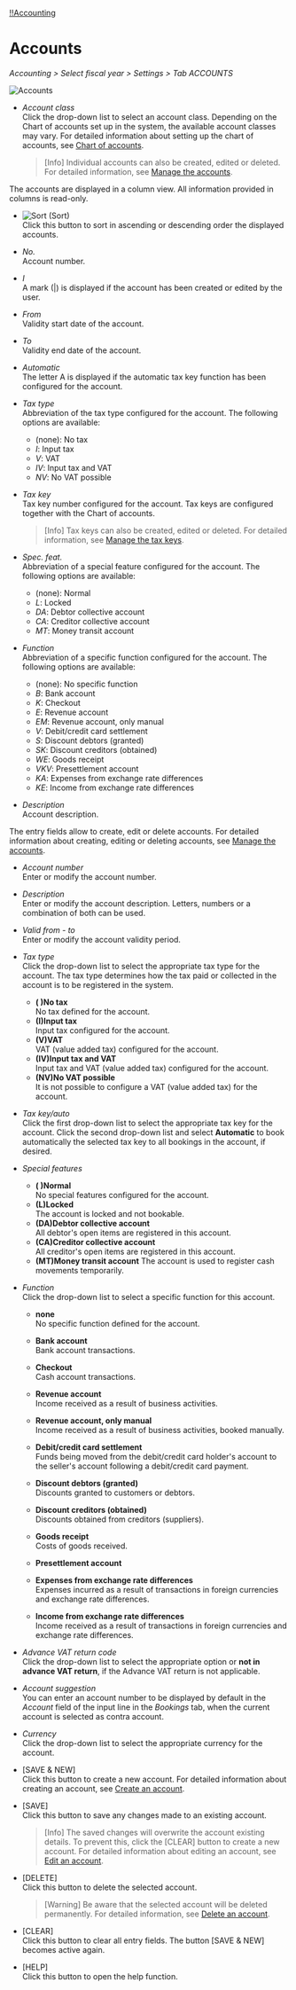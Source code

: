 
[!!Accounting](RetailSuiteAccounting)

# Accounts

*Accounting > Select fiscal year > Settings > Tab ACCOUNTS*

![Accounts](/Assets/Screenshots/RetailSuiteAccounting/Settings/Accounts/Accounts.png "[Accounts]")

- *Account class*  
Click the drop-down list to select an account class. Depending on the Chart of accounts set up in the system, the available account  classes may vary. For detailed information about setting up the chart of accounts, see [Chart of accounts](/RetailSuiteAccounting/Integration/01_RunAccountingWizard.md#chart-of-accounts).

  > [Info] Individual accounts can also be created, edited or deleted. For detailed information, see [Manage the accounts](/RetailSuiteAccounting/Integration/03_ManageAccounts.md).

The accounts are displayed in a column view. All information provided in columns is read-only.


- ![Sort](/Assets/Icons/Sort03.png "[Sort]") (Sort)  
Click this button to sort in ascending or descending order the displayed accounts.

- *No.*  
Account number.

- *I*  
A mark (|) is displayed if the account has been created or edited by the user.

- *From*  
Validity start date of the account.

- *To*  
Validity end date of the account.  

- *Automatic*  
The letter A is displayed if the automatic tax key function has been configured for the account.

[comment]: <> (Automatik -> mehr Info?)

- *Tax type*   
Abbreviation of the tax type configured for the account. The following options are available:  

  - (none): No tax
  - *I*: Input tax
  - *V*: VAT
  - *IV*: Input tax and VAT
  - *NV*: No VAT possible

[comment]: <> (Abkürzungen im System nicht übersetzt. Auf DE lassen? Wenn ja, durchgängig, also, auch in Integration und Operation)

- *Tax key*  
Tax key number configured for the account. Tax keys are configured together with the Chart of accounts.

  > [Info] Tax keys can also be created, edited or deleted. For detailed information, see [Manage the tax keys](/RetailSuiteAccounting/Integration/02_ManageTaxKeys.md).

- *Spec. feat.*  
Abbreviation of a special feature configured for the account. The following options are available:   

  - (none): Normal
  - *L*: Locked
  - *DA*: Debtor collective account
  - *CA*: Creditor collective account
  - *MT*: Money transit account

[comment]: <> (Abkürzungen im System nicht übersetzt. Auf DE lassen? Wenn ja, durchgängig, also, auch in Integration und Operation)

- *Function*  
Abbreviation of a specific function configured for the account. The following options are available:

  - (none): No specific function
  - *B*: Bank account
  - *K*: Checkout
  - *E*: Revenue account
  - *EM*: Revenue account, only manual
  - *V*: Debit/credit card settlement
  - *S*: Discount debtors (granted)
  - *SK*: Discount creditors (obtained)
  - *WE*: Goods receipt
  - *VKV*: Presettlement account
  - *KA*: Expenses from exchange rate differences
  - *KE*: Income from exchange rate differences


[comment]: <> (Abkürzungen auf DE belassen. Übersetzen? S. o. andere Abkürzungen)

- *Description*  
Account description.

The entry fields allow to create, edit or delete accounts. For detailed information about creating, editing or deleting accounts, see [Manage the accounts](/RetailSuiteAccounting/Integration/03_ManageAccounts.md).

- *Account number*  
Enter or modify the account number.

- *Description*  
Enter or modify the account description. Letters, numbers or a combination of both can be used.

- *Valid from - to*  
Enter or modify the account validity period.

- *Tax type*  
Click the drop-down list to select the appropriate tax type for the account. The tax type determines how the tax paid or collected in the account is to be registered in the system.

  - **( )No tax**  
  No tax defined for the account.  
  - **(I)Input tax**  
  Input tax configured for the account.
  - **(V)VAT**  
  VAT (value added tax) configured for the account.
  - **(IV)Input tax and VAT**  
  Input tax and VAT (value added tax) configured for the account.
  - **(NV)No VAT possible**  
  It is not possible to configure a VAT (value added tax) for the account.

[comment]: <> (Stimmt das so?)

- *Tax key/auto*    
  Click the first drop-down list to select the appropriate tax key for the account. Click the second drop-down list and select **Automatic** to book automatically the selected tax key to all bookings in the account, if desired.

- *Special features*  

  - **( )Normal**  
  No special features configured for the account.
  - **(L)Locked**  
  The account is locked and not bookable.
  - **(DA)Debtor collective account**  
  All debtor's open items are registered in this account.
  - **(CA)Creditor collective account**  
  All creditor's open items are registered in this account.
  - **(MT)Money transit account**
  The account is used to register cash movements temporarily.

[comment]: <> (Stimmt das so?)

- *Function*  
Click the drop-down list to select a specific function for this account.

  - **none**  
  No specific function defined for the account.
  - **Bank account**  
  Bank account transactions.
  - **Checkout**  
  Cash account transactions.
  - **Revenue account**  
  Income received as a result of business activities.
  - **Revenue account, only manual**  
  Income received as a result of business activities, booked manually.
  - **Debit/credit card settlement**  
  Funds being moved from the debit/credit card holder's account to the seller's account following a debit/credit card payment.  
  - **Discount debtors (granted)**  
  Discounts granted to customers or debtors.
  - **Discount creditors (obtained)**  
  Discounts obtained from creditors (suppliers).
  - **Goods receipt**  
  Costs of goods received.
  - **Presettlement account**  

  - **Expenses from exchange rate differences**  
  Expenses incurred as a result of transactions in foreign currencies and exchange rate differences.
  - **Income from exchange rate differences**  
  Income received as a result of transactions in foreign currencies and exchange rate differences.

[comment]: <> (Vorverrechnungskonto? Vgl. EC-/Kreditkarte-Verrenchung. Andere müssen auch gegengeprüft werden!)

- *Advance VAT return code*  
Click the drop-down list to select the appropriate option or **not in advance VAT return**, if the Advance VAT return is not applicable.

[comment]: <> (Soll rausfliegen?)

- *Account suggestion*  
You can enter an account number to be displayed by default in the *Account* field of the input line in the *Bookings* tab, when the current account is selected as contra account.

[comment]: <> (Stimmt das so?)

- *Currency*  
Click the drop-down list to select the appropriate currency for the account.



- [SAVE & NEW]  
Click this button to create a new account. For detailed information about creating an account, see [Create an account](/RetailSuiteAccounting/Integration/03_ManageAccounts.md#create-an-account).

- [SAVE]  
Click this button to save any changes made to an existing account.

  > [Info] The saved changes will overwrite the account existing details. To prevent this, click the [CLEAR] button to create a new account. For detailed information about editing an account, see [Edit an account](/RetailSuiteAccounting/Integration/03_ManageAccounts.md#edit-an-account).

- [DELETE]  
Click this button to delete the selected account.

  > [Warning] Be aware that the selected account will be deleted permanently. For detailed information, see [Delete an account](/RetailSuiteAccounting/Integration/03_ManageAccounts.md#delete-an-account).

- [CLEAR]  
Click this button to clear all entry fields. The button [SAVE & NEW] becomes active again.

- [HELP]  
Click this button to open the help function.
